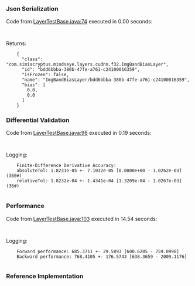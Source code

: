 ### Json Serialization
Code from [LayerTestBase.java:74](../../../../../../../../../MindsEye/src/test/java/com/simiacryptus/mindseye/layers/LayerTestBase.java#L74) executed in 0.00 seconds: 
```java
  
```

Returns: 

```
    {
      "class": "com.simiacryptus.mindseye.layers.cudnn.f32.ImgBandBiasLayer",
      "id": "bdd6bbba-380b-47fe-a761-c24100016359",
      "isFrozen": false,
      "name": "ImgBandBiasLayer/bdd6bbba-380b-47fe-a761-c24100016359",
      "bias": [
        0.0,
        0.0
      ]
    }
```



### Differential Validation
Code from [LayerTestBase.java:98](../../../../../../../../../MindsEye/src/test/java/com/simiacryptus/mindseye/layers/LayerTestBase.java#L98) executed in 0.19 seconds: 
```java
  
```
Logging: 
```
    Finite-Difference Derivative Accuracy:
    absoluteTol: 1.8231e-05 +- 7.1032e-05 [0.0000e+00 - 1.0262e-03] (360#)
    relativeTol: 1.8232e-04 +- 1.4341e-04 [1.3209e-04 - 1.0267e-03] (36#)
    
```

### Performance
Code from [LayerTestBase.java:103](../../../../../../../../../MindsEye/src/test/java/com/simiacryptus/mindseye/layers/LayerTestBase.java#L103) executed in 14.54 seconds: 
```java
  
```
Logging: 
```
    Forward performance: 685.3711 +- 29.5893 [600.6205 - 759.0998]
    Backward performance: 768.4105 +- 176.5743 [638.3659 - 2009.1176]
    
```

### Reference Implementation
